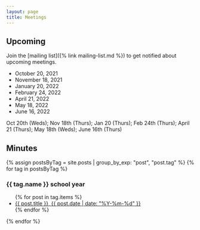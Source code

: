 ```yaml
---
layout: page
title: Meetings
---
```


## Upcoming

Join the [mailing list]({% link mailing-list.md %}) to get notified about upcoming meetings.

* October 20, 2021
* November 18, 2021
* January 20, 2022
* February 24, 2022
* April 21, 2022
* May 18, 2022
* June 16, 2022

Oct 20th (Weds); Nov 18th (Thurs); Jan 20 (Thurs); Feb 24th (Thurs); April 21 (Thurs); May 18th (Weds); June 16th (Thurs)

## Minutes

{% assign postsByTag = site.posts | group_by_exp: "post", "post.tag" %}
{% for tag in postsByTag %}
<h3>{{ tag.name }} school year</h3>
<ul>
  {% for post in tag.items %}
  <li><a href="{{ post.url }}">{{ post.title }}, {{ post.date | date: "%Y-%m-%d" }}</a></li>
  {% endfor %}
</ul>
{% endfor %}